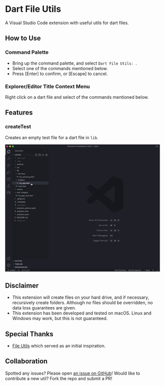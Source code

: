 # Dart File Utils

A Visual Studio Code extension with useful utils for dart files.

## How to Use

### Command Palette

* Bring up the command palette, and select `Dart File Utils: `.
* Select one of the commands mentioned below.
* Press [Enter] to confirm, or [Escape] to cancel.

### Explorer/Editor Title Context Menu

Right click on a dart file and select of the commands mentioned below.

## Features

### createTest

Creates an empty test file for a dart file in `lib`.

![](images/createTest.gif)

## Disclaimer

* This extension will create files on your hard drive, and if necessary, recursively create folders. Although no files should be overridden, no data loss guarantees are given.
* This extension has been developed and tested on macOS. Linux and Windows may work, but this is not guaranteed.

## Special Thanks

* [File Utils](https://github.com/sleistner/vscode-fileutils) which served as an initial inspiration.

## Collaboration

Spotted any issues? Please open [an issue on GitHub](https://github.com/defuncart/vscode-dartfileutils/issues)! Would like to contribute a new util? Fork the repo and submit a PR!
